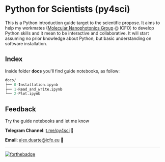 # Python for Scientists (py4sci)

This is a Python introduction guide target to the scientific propose. It aims to help my workmates ([Molecular Nanophotonics Group](https://www.icfo.eu/lang/research/groups/groups-details?group_id=24) @ ICFO) to develop Python skills and it mean to be interactive and collaborative. It will start assuming no prior knowledge about Python, but basic understanding on software installation. 

## Index

Inside folder **docs** you'll find guide notebooks, as follow:

```python
docs/
├── 0-Installation.ipynb
├── 1-Read_and_write.ipynb
└── 2-Plot.ipynb
```

## Feedback

Try the guide notebooks and let me know

**Telegram Channel**:  [t.me/py4sci](https://t.me/py4sci)            :loudspeaker:

**Email**: [alex.duarte@icfo.eu](mailto:alex.duarte@icfo.eu)                      :email:



***

[![forthebadge](https://forthebadge.com/images/badges/made-with-python.svg)](https://forthebadge.com)

